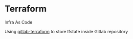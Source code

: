 # Terraform

Infra As Code

Using [gitlab-terraform](https://docs.gitlab.com/ee/user/infrastructure/iac/terraform_state.html) to store tfstate inside Gitlab repository